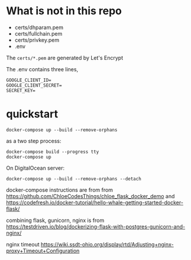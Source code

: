 # What is not in this repo
 * certs/dhparam.pem
 * certs/fullchain.pem
 * certs/privkey.pem
 * .env

The `certs/*.pem` are generated by Let's Encrypt

The .env contains three lines,

    GOOGLE_CLIENT_ID=
    GOOGLE_CLIENT_SECRET=
    SECRET_KEY=



# quickstart

    docker-compose up --build --remove-orphans

as a two step process:

    docker-compose build --progress tty
    docker-compose up

On DigitalOcean server:

    docker-compose up --build --remove-orphans --detach



docker-compose instructions are from from
<https://github.com/ChloeCodesThings/chloe_flask_docker_demo>
and
<https://codefresh.io/docker-tutorial/hello-whale-getting-started-docker-flask/>

combining flask, gunicorn, nginx is from
<https://testdriven.io/blog/dockerizing-flask-with-postgres-gunicorn-and-nginx/>

nginx timeout
<https://wiki.ssdt-ohio.org/display/rtd/Adjusting+nginx-proxy+Timeout+Configuration>
